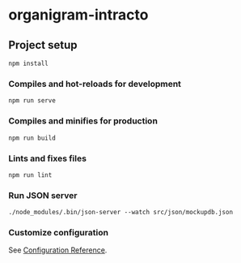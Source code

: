 # organigram-intracto

## Project setup
```
npm install
```

### Compiles and hot-reloads for development
```
npm run serve
```

### Compiles and minifies for production
```
npm run build
```

### Lints and fixes files
```
npm run lint
```

### Run JSON server
```
./node_modules/.bin/json-server --watch src/json/mockupdb.json
```

### Customize configuration
See [Configuration Reference](https://cli.vuejs.org/config/).
